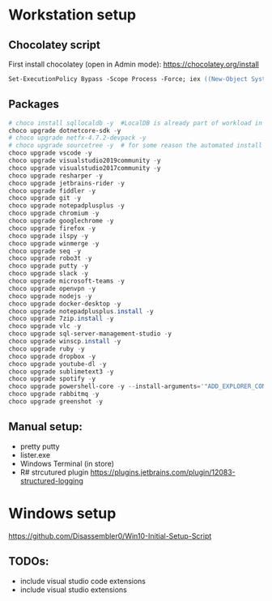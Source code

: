 # Workstation setup

## Chocolatey script
First install chocolatey (open in Admin mode):
<https://chocolatey.org/install>
``` ps
Set-ExecutionPolicy Bypass -Scope Process -Force; iex ((New-Object System.Net.WebClient).DownloadString('https://chocolatey.org/install.ps1'))
```

## Packages

``` powershell
# choco install sqllocaldb -y  #LocalDB is already part of workload in Visual studio, and there can be version mismatch
choco upgrade dotnetcore-sdk -y
# choco upgrade netfx-4.7.2-devpack -y
# choco upgrade sourcetree -y  # for some reason the automated install is not working (maybe the required login from atlassian)
choco upgrade vscode -y
choco upgrade visualstudio2019community -y
choco upgrade visualstudio2017community -y
choco upgrade resharper -y
choco upgrade jetbrains-rider -y
choco upgrade fiddler -y
choco upgrade git -y 
choco upgrade notepadplusplus -y
choco upgrade chromium -y
choco upgrade googlechrome -y
choco upgrade firefox -y
choco upgrade ilspy -y
choco upgrade winmerge -y
choco upgrade seq -y
choco upgrade robo3t -y
choco upgrade putty -y
choco upgrade slack -y
choco upgrade microsoft-teams -y
choco upgrade openvpn -y
choco upgrade nodejs -y
choco upgrade docker-desktop -y
choco upgrade notepadplusplus.install -y
choco upgrade 7zip.install -y
choco upgrade vlc -y
choco upgrade sql-server-management-studio -y
choco upgrade winscp.install -y
choco upgrade ruby -y
choco upgrade dropbox -y
choco upgrade youtube-dl -y
choco upgrade sublimetext3 -y
choco upgrade spotify -y
choco upgrade powershell-core -y --install-arguments='"ADD_EXPLORER_CONTEXT_MENU_OPENPOWERSHELL=1 REGISTER_MANIFEST=1 ENABLE_PSREMOTING=1"'
choco upgrade rabbitmq -y
choco upgrade greenshot -y
```

## Manual setup:
- pretty putty
- lister.exe
- Windows Terminal (in store)
- R# strcutured plugin https://plugins.jetbrains.com/plugin/12083-structured-logging


# Windows setup
https://github.com/Disassembler0/Win10-Initial-Setup-Script

## TODOs:
- include visual studio code extensions
- include visual studio extensions